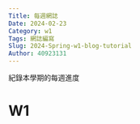 ```yaml
---
Title: 每週網誌
Date: 2024-02-23 
Category: w1
Tags: 網誌編寫
Slug: 2024-Spring-w1-blog-tutorial
Author: 40923131
---
```


紀錄本學期的每週進度

<!-- PELICAN_END_SUMMARY -->


# W1

